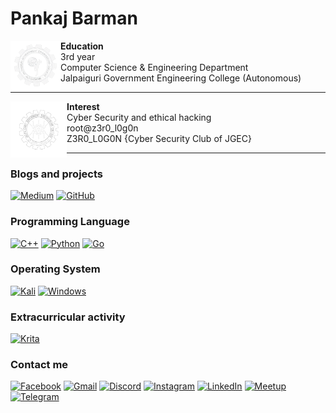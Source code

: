 # Pankaj Barman

[<img align="left" src="image.png" alt= “Education” width="80" height="80">](https://jgec.ac.in/) <b>Education</b><br> 3rd year <br> Computer Science & Engineering Department <br> Jalpaiguri Government Engineering College (Autonomous)

---
[<img align="left" src="image(1).png" alt= “Interest” width="90" height="90">](https://www.linkedin.com/company/z3r0l0g0n/) <b>Interest</b><br> Cyber Security and ethical hacking <br> root@z3r0_l0g0n <br> Z3R0_L0G0N {Cyber Security Club of JGEC}

---

### Blogs and projects
[![Medium](https://img.shields.io/badge/Medium-12100E?style=for-the-badge&logo=medium&logoColor=white)](https://medium.com/@Gumn4m1)
[![GitHub](https://img.shields.io/badge/github-%23121011.svg?style=for-the-badge&logo=github&logoColor=white)](https://github.com/Pankaj0038)


### Programming Language
[![C++](https://img.shields.io/badge/c++-%2300599C.svg?style=for-the-badge&logo=c%2B%2B&logoColor=white)](https://isocpp.org/)
[![Python](https://img.shields.io/badge/python-3670A0?style=for-the-badge&logo=python&logoColor=ffdd54)](https://www.python.org/)
[![Go](https://img.shields.io/badge/go-%2300ADD8.svg?style=for-the-badge&logo=go&logoColor=white)](https://go.dev/)

### Operating System
[![Kali](https://img.shields.io/badge/Kali-268BEE?style=for-the-badge&logo=kalilinux&logoColor=white)](https://www.kali.org/)
[![Windows](https://img.shields.io/badge/Windows-0078D6?style=for-the-badge&logo=windows&logoColor=white)](https://www.microsoft.com/en-us/windows)


### Extracurricular activity
[![Krita](https://img.shields.io/badge/Krita-203759?style=for-the-badge&logo=krita&logoColor=EEF37B)](https://krita.org/en/)

### Contact me
[![Facebook](https://img.shields.io/badge/Facebook-%231877F2.svg?style=for-the-badge&logo=Facebook&logoColor=white)](https://www.facebook.com/profile.php?id=100051904542318)
[![Gmail](https://img.shields.io/badge/Gmail-D14836?style=for-the-badge&logo=gmail&logoColor=white)](mailto:pb2538@cse.jgec.ac.in)
[![Discord](https://img.shields.io/badge/Discord-%235865F2.svg?style=for-the-badge&logo=discord&logoColor=white)](https://discord.com/users/912722559886299246)
[![Instagram](https://img.shields.io/badge/Instagram-%23E4405F.svg?style=for-the-badge&logo=Instagram&logoColor=white)](https://www.instagram.com/__________p_a_n_k_a_j_________/)
[![LinkedIn](https://img.shields.io/badge/linkedin-%230077B5.svg?style=for-the-badge&logo=linkedin&logoColor=white)](https://www.linkedin.com/in/pankaj-barman-737b97224/)
[![Meetup](https://img.shields.io/badge/Meetup-f64363?style=for-the-badge&logo=meetup&logoColor=white)](https://www.meetup.com/members/364882765/)
[![Telegram](https://img.shields.io/badge/Telegram-2CA5E0?style=for-the-badge&logo=telegram&logoColor=white)](https://web.telegram.org/a/#6369797492)



